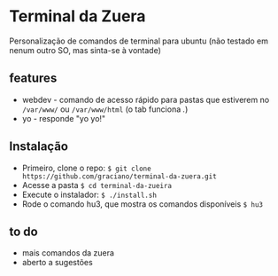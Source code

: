 Terminal da Zuera
=================

Personalização de comandos de terminal para ubuntu (não testado em nenum outro SO, mas sinta-se  à vontade)

## features
* webdev - comando de acesso rápido para pastas que estiverem no `/var/www/` ou `/var/www/html` (o tab funciona *.*)
* yo - responde "yo yo!"

## Instalação
* Primeiro, clone o repo:
`$ git clone https://github.com/graciano/terminal-da-zuera.git`
* Acesse a pasta
`$ cd terminal-da-zueira`
* Execute o instalador:
`$ ./install.sh`
* Rode o comando hu3, que mostra os comandos disponíveis
`$ hu3`

## to do
* mais comandos da zuera
* aberto a sugestões
